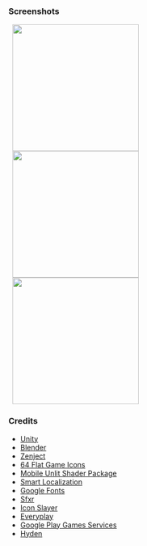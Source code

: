 ### Screenshots
<div>
  <img hspace="8" width="250" src="http://goodcatgonebad.com/img/screenshot.jpg" />
  <img hspace="8" width="250" src="http://goodcatgonebad.com/img/screenshot2.jpg" />
  <img hspace="8" width="250" src="http://goodcatgonebad.com/img/screenshot3.jpg" />
</div>

### Credits
- [Unity](https://unity3d.com/)
- [Blender](https://www.blender.org/)
- [Zenject](https://github.com/modesttree/Zenject)
- [64 Flat Game Icons](https://www.assetstore.unity3d.com/en/#!/content/36440)
- [Mobile Unlit Shader Package](https://www.assetstore.unity3d.com/en/#!/content/18282)
- [Smart Localization](https://www.assetstore.unity3d.com/en/#!/content/7543)
- [Google Fonts](https://www.google.com/fonts)
- [Sfxr](http://www.superflashbros.net/as3sfxr)
- [Icon Slayer](http://www.gieson.com/Library/projects/utilities/icon_slayer)
- [Everyplay](https://developers.everyplay.com/)
- [Google Play Games Services](https://developers.google.com/games/services/)
- [Hyden](https://www.youtube.com/user/MuchBadSS)

